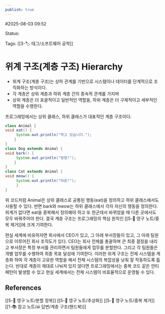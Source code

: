 ```yaml
---
publish: true
---
```

#2025-08-03 09:52

Status: 

Tags: [[3-🏷️ 태그/소프트웨어 공학]]

# 위계 구조(계층 구조) Hierarchy

- 위계 구조(계층 구조)는 상하 관계를 기반으로 시스템이나 데이터를 단계적으로 조직화하는 방식이다. 
- 각 계층은 상위 계층과 하위 계층 간의 종속적 관계를 가지며
- 상위 계층은 더 포괄적이고 일반적인 역할을, 하위 계층은 더 구체적이고 세부적인 역할을 수행한다.

프로그래밍에서는 상위 클래스, 하위 클래스가 대표적인 계층 구조이다.
```java
class Animal {
void eat() {
     System.out.println("먹고 있습니다.");
	}
}
class Dog extends Animal {
void bark() {
     System.out.println("멍멍!");
	}
}
class Cat extends Animal {
void meow() {
     System.out.println("야옹!");
     }
}
```


위 코드처럼 Animal은 상위 클래스로 공통된 행동(eat)을 정의하고 하위 클래스에서도 사용할 수 있다. 반면 bark와 meow는 하위 클래스에서 각자 자신의 행동을 정의한다. 위계가 없다면 eat을 중복해서 정의해야 하고 또 한군데서 바뀌었을 때 다른 곳에서도 모두 바꿔주어야 한다. 결국 계층 구조는 프로그래밍의 핵심 원칙인 [[5-💎 영구 노트/중복 제거]]에 크게 기여한다.

현실 세계에 비유하자면 회사에서 CEO가 있고, 그 아래 부서장들이 있고, 그 아래 팀원으로 이루어진 회사 조직도가 있다. CEO는 회사 전체를 총괄하며 큰 최종 결정을 내리고 부서장은 특정 부서를 관리하면서 팀원들에게 업무를 분할한다. 그리고 각 팀원들은 개별 업무를 수행하여 최종 목표 달성에 기여한다. 이러한 위계 구조는 전체 시스템을 계층화 하여 각 계층이 고유한 역할을 해서 전체 시스템의 복잡성을 낮춰 잘 작동하도록 돕는다. 반대로 계층이 제대로 나눠져 있지 않다면 프로그래밍에서는 중복 코드 같은 안티 패턴이 발생할 수 있고 현실 세계에서는 전체 시스템이 비효율적으로 운영될 수 있다.

## References
 [[5-💎 영구 노트/분할 정복]]
 [[5-💎 영구 노트/추상화]]
 [[5-💎 영구 노트/중복 제거]]
 [[1-📚 참고 노트/ai 답변/계층 구조(핸드북)]]